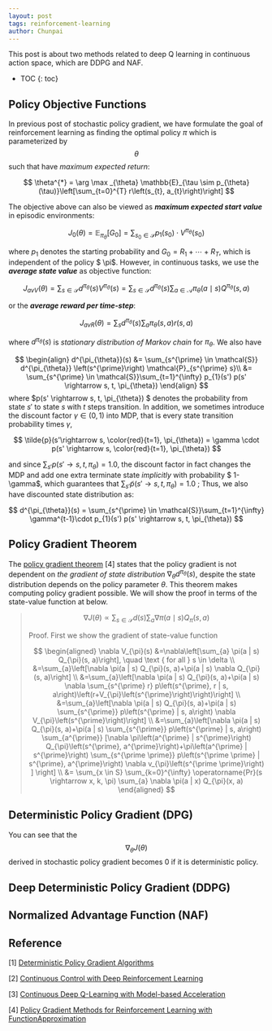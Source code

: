 ```yaml
---
layout: post
tags: reinforcement-learning
author: Chunpai
---
```


This post is about two methods related to deep Q learning in continuous action space, which are DDPG and NAF. 


* TOC
{: toc}


## Policy Objective Functions

In previous post of stochastic policy gradient, we have formulate the goal of reinforcement learning as finding the optimal policy $\pi$ which is parameterized by $$\theta$$ such that have *maximum expected return*:


$$
\theta^{*} = \arg \max _{\theta} \mathbb{E}_{\tau \sim p_{\theta}(\tau)}\left[\sum_{t=0}^{T} r\left(s_{t}, a_{t}\right)\right]
$$


The objective above can also be viewed as ***maximum expected start value*** in episodic environments:


$$
J_{0}(\theta)=\mathbb{E}_{\pi_{\theta}}\left[G_{0} \right] = \sum_{s_0 \in \mathcal{S}} p_{1}(s_0) \cdot V^{\pi_{\theta}}(s_0)
$$


where $p_{1}$ denotes the starting probability and $G_0 = R_1 + \cdots + R_{T}$, which is independent of the policy $ \pi$. However, in continuous tasks, we use the ***average state value*** as objective function:


$$
J_{avV}(\theta)=\sum_{s \in \mathcal{S}} d^{\pi_{\theta}}(s) V^{\pi_{\theta}}(s) = \sum_{s \in \mathcal{S}} d^{\pi_{\theta}}(s) \sum_{a \in \mathcal{A}} \pi_{\theta}(a \mid s) Q^{\pi_{\theta}}(s, a)
$$


or the ***average reward per time-step***:


$$
J_{a v R}(\theta)=\sum_{s} d^{\pi_{\theta}}(s) \sum_{a} \pi_{\theta}(s, a) r(s, a)
$$


where $d^{\pi_{\theta}}(s)$ is *stationary distribution of Markov chain* for $\pi_{\theta}$. We also have 


$$
\begin{align}
d^{\pi_{\theta}}(s) &= \sum_{s^{\prime} \in \mathcal{S}} d^{\pi_{\theta}} \left(s^{\prime}\right) \mathcal{P}_{s^{\prime} s}\\
&= \sum_{s^{\prime} \in \mathcal{S}}\sum_{t=1}^{\infty} p_{1}(s') p(s' \rightarrow s, t, \pi_{\theta}) 
\end{align}
$$
where $p(s' \rightarrow s, t, \pi_{\theta}) $ denotes the probability from state $s'$ to state $s$ with $t$ steps transition. In addition, we sometimes introduce the discount factor $\gamma \in (0, 1)$ into MDP, that is every state transition probability times $\gamma$, 


$$
\tilde{p}(s'\rightarrow s, \color{red}{t=1}, \pi_{\theta}) = \gamma \cdot p(s' \rightarrow s, \color{red}{t=1}, \pi_{\theta})
$$


and since $\sum_{s'} p(s' \rightarrow s, t, \pi_{\theta}) = 1.0$, the discount factor in fact changes the MDP and add one extra terminate state *implicitly* with probability $ 1-\gamma$, which guarantees that $\sum_{s'} \tilde{p}(s' \rightarrow s, t, \pi_{\theta}) = 1.0$ ; Thus, we also have discounted state distribution as: 


$$
d^{\pi_{\theta}}(s) = \sum_{s^{\prime} \in \mathcal{S}}\sum_{t=1}^{\infty} \gamma^{t-1}\cdot p_{1}(s') p(s' \rightarrow s, t, \pi_{\theta})
$$


## Policy Gradient Theorem

The [policy gradient theorem](https://papers.nips.cc/paper/1713-policy-gradient-methods-for-reinforcement-learning-with-function-approximation.pdf) [4] states that the policy gradient is not dependent on *the gradient of state distribution* $\nabla_{\theta} d^{\pi_{\theta}}(s)$, despite the state distribution depends on the policy parameter $\theta$. This theorem makes computing policy gradient possible. We will show the proof in terms of the state-value function at below.

> $$
> \nabla J(\theta) \propto \sum_{s\in \mathcal{S}} d(s) \sum_{a} \nabla \pi(a \mid s) Q_{\pi}(s, a)
> $$
>
> 
>
> Proof. First we show the gradient of state-value function
>
> 
> $$
> \begin{aligned} \nabla V_{\pi}(s) 
> &=\nabla\left[\sum_{a} \pi(a | s) Q_{\pi}(s, a)\right], \quad \text { for all } s \in \delta \\ &=\sum_{a}\left[\nabla \pi(a | s) Q_{\pi}(s, a)+\pi(a | s) \nabla Q_{\pi}(s, a)\right] \\ &=\sum_{a}\left[\nabla \pi(a | s) Q_{\pi}(s, a)+\pi(a | s) \nabla \sum_{s^{\prime} r} p\left(s^{\prime}, r | s, a\right)\left(r+V_{\pi}\left(s^{\prime}\right)\right)\right] \\
> &=\sum_{a}\left[\nabla \pi(a | s) Q_{\pi}(s, a)+\pi(a | s) \sum_{s^{\prime}} p\left(s^{\prime} | s, a\right) \nabla V_{\pi}\left(s^{\prime}\right)\right] \\ 
> &=\sum_{a}\left[\nabla \pi(a | s) Q_{\pi}(s, a)+\pi(a | s) \sum_{s^{\prime}} p\left(s^{\prime} | s, a\right) \sum_{a^{\prime}} [\nabla \pi\left(a^{\prime} | s^{\prime}\right) Q_{\pi}\left(s^{\prime}, a^{\prime}\right)+\pi\left(a^{\prime} | s^{\prime}\right) \sum_{s^{\prime \prime}} p\left(s^{\prime \prime} | s^{\prime}, a^{\prime}\right) \nabla v_{\pi}\left(s^{\prime \prime}\right) ] \right] \\
> &= \sum_{x \in S} \sum_{k=0}^{\infty} \operatorname{Pr}(s \rightarrow x, k, \pi) \sum_{a} \nabla \pi(a | x) Q_{\pi}(x, a) 
> \end{aligned}
> $$
>  

## Deterministic Policy Gradient (DPG)

You can see that the $$\nabla_{\theta} J(\theta)$$ derived in stochastic policy gradient becomes 0 if it is deterministic policy. 



## Deep Deterministic Policy Gradient (DDPG)



## Normalized Advantage Function (NAF)





## Reference

[1] [Deterministic Policy Gradient Algorithms](http://proceedings.mlr.press/v32/silver14.pdf )

[2] [Continuous Control with Deep Reinforcement Learning](https://arxiv.org/pdf/1509.02971.pdf )

[3] [Continuous Deep Q-Learning with Model-based Acceleration](https://arxiv.org/pdf/1603.00748v1.pdf )

[4] [Policy Gradient Methods for Reinforcement Learning with FunctionApproximation](https://papers.nips.cc/paper/1713-policy-gradient-methods-for-reinforcement-learning-with-function-approximation.pdf) 




